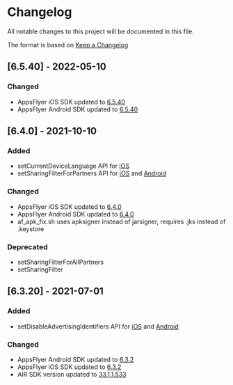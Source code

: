 # Changelog

All notable changes to this project will be documented in this file.

The format is based on [Keep a Changelog](https://keepachangelog.com/en/1.0.0/)

## [6.5.40] - 2022-05-10

### Changed

- AppsFlyer iOS SDK updated to [6.5.40](https://support.appsflyer.com/hc/en-us/articles/115001224823)
- AppsFlyer Android SDK updated to [6.5.40](https://support.appsflyer.com/hc/en-us/articles/115001256006)

## [6.4.0] - 2021-10-10

### Added

- setCurrentDeviceLanguage API
  for [iOS](https://dev.appsflyer.com/hc/docs/ios-sdk-reference-appsflyerlib#setcurrentdevicelanguage)
- setSharingFilterForPartners API
  for [iOS](https://dev.appsflyer.com/hc/docs/ios-sdk-reference-appsflyerlib#setsharingfilterforpartners)
  and [Android](https://dev.appsflyer.com/hc/docs/android-sdk-reference-appsflyerlib#setsharingfilterforpartners)

### Changed

- AppsFlyer iOS SDK updated to [6.4.0](https://support.appsflyer.com/hc/en-us/articles/115001224823)
- AppsFlyer Android SDK updated to [6.4.0](https://support.appsflyer.com/hc/en-us/articles/115001256006)
- af_apk_fix.sh uses apksigner instead of jarsigner, requires .jks instead of .keystore

### Deprecated

- setSharingFilterForAllPartners
- setSharingFilter

## [6.3.20] - 2021-07-01

### Added

- setDisableAdvertisingIdentifiers API
  for [iOS](https://support.appsflyer.com/hc/en-us/articles/207032066#api-reference-disableadvertisingidentifier)
  and [Android](https://support.appsflyer.com/hc/en-us/articles/207032126#api-reference-setdisableadvertisingidentifiers)

### Changed

- AppsFlyer Android SDK updated to [6.3.2](https://support.appsflyer.com/hc/en-us/articles/115001256006)
- AppsFlyer iOS SDK updated to [6.3.2](https://support.appsflyer.com/hc/en-us/articles/115001224823)
- AIR SDK version updated
  to [33.1.1.533](https://airsdk.harman.com/api/versions/33.1.1.533/release-notes/Release_Notes_AIR_SDK_33.1.1.533.pdf)
